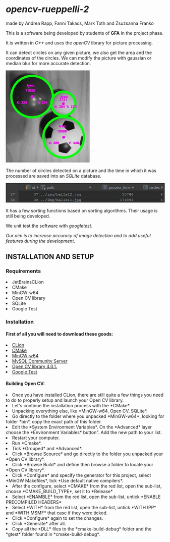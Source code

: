 # *opencv-rueppelli-2*
<p>made by Andrea Rapp, Fanni Takacs, Mark Toth and Zsuzsanna Franko</p>

 This is a software being developed by students of **GFA** in the project phase. 

 It is written in *C++* and uses the *openCV* library for picture processing.
 
 It can detect circles on any given picture, we also get the area and the coordinates of the circles.
 We can modify the picture with gaussian or median blur for more accurate detection.
 
 ![Alt Text](img/featuresguide01.jpg)
 
 
 The number of circles detected on a picture and the time in which it was processed are saved into an *SQLite* database.
 
  ![Alt Text](img/featuresguide02.jpg)
 
 
 It has a few sorting functions based on sorting algorithms. Their usage is still being developed.
 
 We unit test the software with *googletest*.

*Our aim is to increase accuracy of image detection and to add useful features during the development.*

<h2> INSTALLATION AND SETUP </h2>

<h3> Requirements </h3> 

<li>JetBrainsCLion</li>
<li>CMake</li>
<li>MinGW-w64</li>
<li>Open CV library</li>
<li>SQLite</li>
<li>Google Test</li>

<h3> Installation </h3>

<h4> First of all you will need to download these goods: </h4>

<li> <a href="https://www.jetbrains.com/clion/download/download-thanks.html">CLion</a></li>
<li> <a href="https://github.com/Kitware/CMake/releases/download/v3.14.0-rc2/cmake-3.14.0-rc2.zip">CMake</a></li>
<li> <a href="https://bit.ly/2FOzQN5">MinGW-w64</a></li>
<li> <a href="https://dev.mysql.com/downloads/mysql/" rel="nofollow">MySQL Community Server</a></li>
<li> <a href="https://github.com/opencv/opencv/archive/4.0.1.zip">Open CV library 4.0.1.</a></li>
<li> <a href="https://github.com/green-fox-academy/teaching-materials/blob/master/workshop/testing/env-setup/cpp/resource/googletest.zip" rel="nofollow">Google Test</a></li>

<h4> Building Open CV: </h4>

<li> Once you have installed CLion, there are still quite a few things you need to do to properly setup and launch your Open CV library. </li>
<li> Let's continue the installation process with the *CMake*. </li>
<li> Unpacking everything else, like *MinGW-w64, Open CV, SQLite*. </li>
<li> Go directly to the folder where you unpacked *MinGW-w64*, looking for folder *bin*, copy the exact path of this folder. </li>
<li> Edit the *System Environment Variables*. On the *Advanced* layer choose the *Environment Variables* button". Add the new path to your list.</li>
<li> Restart your computer. </li>
<li> Run *Cmake*. </li>
<li> Tick *Grouped* and *Advanced*. </li>
<li> Click *Browse Scource* and go directly to the folder you unpacked your *Open CV library*. </li>
<li> Click *Browse Build* and define then browse a folder to locate your *Open CV library*. </li>
<li> Click *Configure* and specify the generator for this project, select *MinGW Makefiles*, tick *Use default native compilers*. </li>
<li> After the configure, select *CMAKE* from the red list, open the sub-list, choose *CMAKE_BUILD_TYPE*, set it to *Release*  </li>
<li> Select *ENAMBLE* from the red list, open the sub-list, untick *ENABLE PRECOMPILED HEADERS* </li>
<li> Select *WITH* from the red list, open the sub-list, untick *WITH IPP* and *WITH MSMF* that case if they were ticked. </li>
<li> Click *Configure* again to set the changes. </li>
<li> Click *Generate* after all. </li>

<li> Copy all the *DLL* files to the *cmake-build-debug* folder and the *gtest* folder found in *cmake-build-debug*. </li>


